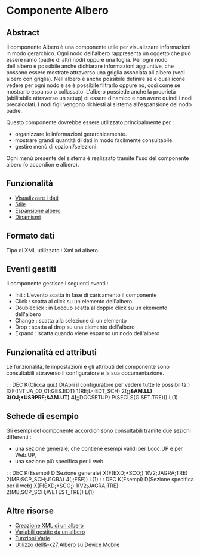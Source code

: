 # Componente Albero

## Abstract

Il componente Albero è una componente utile per visualizzare informazioni in modo gerarchico. Ogni nodo dell'albero rappresenta un oggetto che può essere ramo (padre di altri nodi) oppure una foglia.
Per ogni nodo dell'albero è possibile anche dichiarare informazioni aggiuntive, che possono essere mostrate attraverso una griglia associata all'albero (vedi albero con griglia).
Nell'albero è anche possibile definire se e quali icone vedere per ogni nodo e se è possibile filtrarlo oppure no, così come se mostrarlo espanso o collassato.
L'albero possiede anche la proprietà (abilitabile attraverso un setup) di essere dinamico e non avere quindi i nodi precalcolati. I nodi figli vengono richiesti al sistema all'espansione del nodo padre.

Questo componente dovrebbe essere utilizzato principalmente per : 
- organizzare le informazioni gerarchicamente.
- mostrare grandi quantità di dati in modo facilmente consultabile.
- gestire menù di opzioni/selezioni.

Ogni menù presente del sistema è realizzato tramite l'uso del componente albero (o accordion e albero).


## Funzionalità
- [Visualizzare i dati](Sorgenti/MB/DOC/LOCTRE_F01)
- [Stile](Sorgenti/MB/DOC/LOCTRE_F02)
- [Espansione albero](Sorgenti/MB/DOC/LOCTRE_F03)
- [Dinamismi](Sorgenti/MB/DOC/LOCTRE_F04)

## Formato dati
Tipo di XML utilizzato :  Xml ad albero.

## Eventi gestiti
Il componente gestisce i seguenti eventi : 
- Init :  L'evento scatta in fase di caricamento il componente
- Click :  scatta al click su un elemento dell'albero
- Doubleclick :  in Loocup scatta al doppio click su un ekemento dell'albero
- Change :  scatta alla selezione di un elemento
- Drop :  scatta al drop su una elemento dell'albero
- Expand :  scatta quando viene espanso un nodo dell'albero

## Funzionalità ed attributi
Le funzionalità, le impostazioni e gli attributi del componente sono consultabili attraverso il configuratore e la sua documentazione.

 :  : DEC K(Clicca qui.) D(Apri il configuratore per vedere tutte le possibilità.) X(F(INT;JA_00_01;GES.EDT) 1(RE;L-;EDT_SCH) 2(**;;&AM.LL) 3(OJ;*USRPRF;&AM.UT) 4(**;;DOCSETUP) P(SECLS(G.SET.TRE))) L(1)

## Schede di esempio
Gli esempi del componente accordion sono consultabili tramite due sezioni differenti : 
- una sezione generale, che contiene esempi validi per Looc.UP e per Web.UP,
- una sezione più specifica per il web.

 :  : DEC K(Esempi) D(Sezione generale) X(F(EXD;*SCO;) 1(V2;JAGRA;TRE) 2(MB;SCP_SCH;J1GRA) 4(;;ESE)) L(1)
 :  : DEC K(Esempi) D(Sezione specifica per il web) X(F(EXD;*SCO;) 1(V2;JAGRA;TRE) 2(MB;SCP_SCH;WETEST_TRE)) L(1)

## Altre risorse
- [Creazione XML di un albero](Sorgenti/MB/DOC/LOCTRE_01)
- [Variabili gestite da un albero](Sorgenti/MB/DOC/LOCTRE_02)
- [Funzioni Varie](Sorgenti/MB/DOC/LOCTRE_03)
- [Utilizzo dell&-x27;Albero su Device Mobile](Sorgenti/MB/DOC/LOCTRE_MO)
